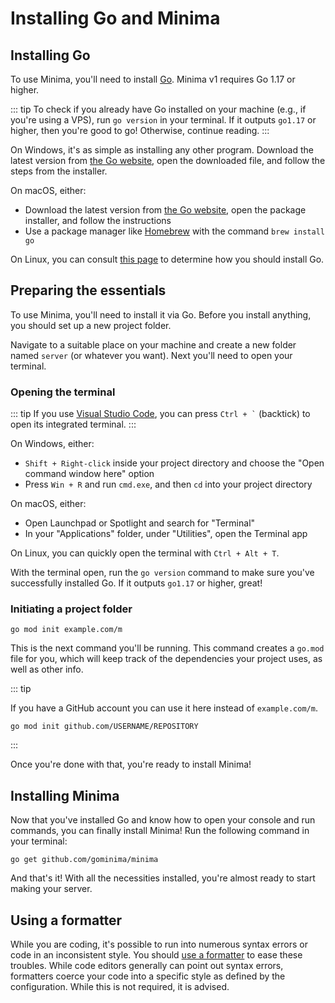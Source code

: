 # Installing Go and Minima

## Installing Go

To use Minima, you'll need to install [Go](https://go.dev/doc/install). Minima v1 requires Go 1.17 or higher.

::: tip
To check if you already have Go installed on your machine \(e.g., if you're using a VPS\), run `go version` in your terminal. If it outputs `go1.17` or higher, then you're good to go! Otherwise, continue reading.
:::

On Windows, it's as simple as installing any other program. Download the latest version from [the Go website](https://go.dev/learn/), open the downloaded file, and follow the steps from the installer.

On macOS, either:

- Download the latest version from [the Go website](https://go.dev/learn/), open the package installer, and follow the instructions
- Use a package manager like [Homebrew](https://brew.sh/) with the command `brew install go`

On Linux, you can consult [this page](https://go.dev/doc/install) to determine how you should install Go.

## Preparing the essentials

To use Minima, you'll need to install it via Go. Before you install anything, you should set up a new project folder.

Navigate to a suitable place on your machine and create a new folder named `server` (or whatever you want). Next you'll need to open your terminal.

### Opening the terminal

::: tip
If you use [Visual Studio Code](https://code.visualstudio.com/), you can press <code>Ctrl + `</code> (backtick) to open its integrated terminal.
:::

On Windows, either:

- `Shift + Right-click` inside your project directory and choose the "Open command window here" option
- Press `Win + R` and run `cmd.exe`, and then `cd` into your project directory

On macOS, either:
- Open Launchpad or Spotlight and search for "Terminal"
- In your "Applications" folder, under "Utilities", open the Terminal app

On Linux, you can quickly open the terminal with `Ctrl + Alt + T`.

With the terminal open, run the `go version` command to make sure you've successfully installed Go. If it outputs `go1.17` or higher, great!

### Initiating a project folder

```sh:no-line-numbers
go mod init example.com/m
```

This is the next command you'll be running. This command creates a `go.mod` file for you, which will keep track of the dependencies your project uses, as well as other info.

::: tip

If you have a GitHub account you can use it here instead of `example.com/m`.

```sh:no-line-numbers
go mod init github.com/USERNAME/REPOSITORY
```
:::

Once you're done with that, you're ready to install Minima!

## Installing Minima

Now that you've installed Go and know how to open your console and run commands, you can finally install Minima! Run the following command in your terminal:

```sh:no-line-numbers
go get github.com/gominima/minima
```

And that's it! With all the necessities installed, you're almost ready to start making your server.

## Using a formatter

While you are coding, it's possible to run into numerous syntax errors or code in an inconsistent style. You should [use a formatter](/preparations/setting-up-a-formatter) to ease these troubles. While code editors generally can point out syntax errors, formatters coerce your code into a specific style as defined by the configuration. While this is not required, it is advised.
